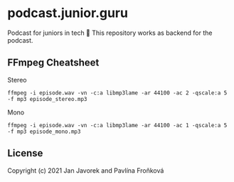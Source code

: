 # podcast.junior.guru

Podcast for juniors in tech 🐣 This repository works as backend for the podcast.

## FFmpeg Cheatsheet

Stereo

```
ffmpeg -i episode.wav -vn -c:a libmp3lame -ar 44100 -ac 2 -qscale:a 5 -f mp3 episode_stereo.mp3
```

Mono

```
ffmpeg -i episode.wav -vn -c:a libmp3lame -ar 44100 -ac 1 -qscale:a 5 -f mp3 episode_mono.mp3
```

## License

Copyright (c) 2021 Jan Javorek and Pavlína Froňková
